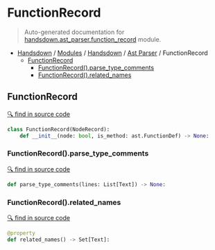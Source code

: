 # FunctionRecord

> Auto-generated documentation for [handsdown.ast_parser.function_record](https://github.com/vemel/handsdown/blob/master/handsdown/ast_parser/function_record.py) module.

- [Handsdown](../../README.md#-handsdown---python-documentation-generator) / [Modules](../../MODULES.md#modules) / [Handsdown](../index.md#handsdown) / [Ast Parser](index.md#ast-parser) / FunctionRecord
  - [FunctionRecord](#functionrecord)
    - [FunctionRecord().parse_type_comments](#functionrecordparse_type_comments)
    - [FunctionRecord().related_names](#functionrecordrelated_names)

## FunctionRecord

[🔍 find in source code](https://github.com/vemel/handsdown/blob/master/handsdown/ast_parser/function_record.py#L10)

```python
class FunctionRecord(NodeRecord):
    def __init__(node: bool, is_method: ast.FunctionDef) -> None:
```

### FunctionRecord().parse_type_comments

[🔍 find in source code](https://github.com/vemel/handsdown/blob/master/handsdown/ast_parser/function_record.py#L98)

```python
def parse_type_comments(lines: List[Text]) -> None:
```

### FunctionRecord().related_names

[🔍 find in source code](https://github.com/vemel/handsdown/blob/master/handsdown/ast_parser/function_record.py#L26)

```python
@property
def related_names() -> Set[Text]:
```

